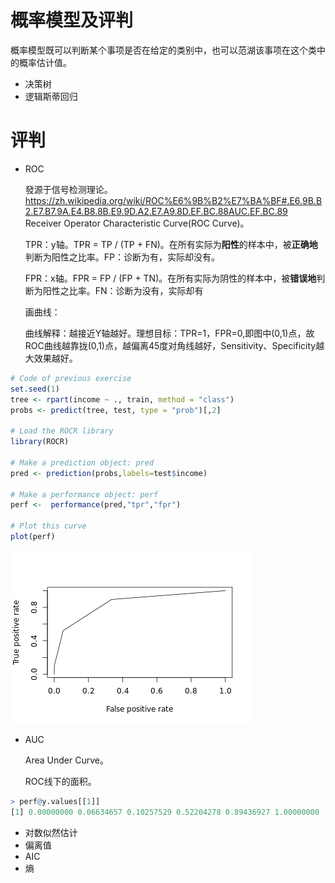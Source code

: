 # 概率模型及评判

概率模型既可以判断某个事项是否在给定的类别中，也可以范湖该事项在这个类中的概率估计值。

- 决策树
- 逻辑斯蒂回归

# 评判

- ROC
  
  發源于信号检测理论。https://zh.wikipedia.org/wiki/ROC%E6%9B%B2%E7%BA%BF#.E6.9B.B2.E7.B7.9A.E4.B8.8B.E9.9D.A2.E7.A9.8D.EF.BC.88AUC.EF.BC.89
  Receiver Operator Characteristic Curve(ROC Curve)。
  
  TPR：y轴。TPR = TP / (TP + FN)。在所有实际为**阳性**的样本中，被**正确地**判断为阳性之比率。FP：诊断为有，实际却没有。
  
  FPR：x轴。FPR = FP / (FP + TN)。在所有实际为阴性的样本中，被**错误地**判断为阳性之比率。FN：诊断为没有，实际却有
  
  画曲线：
  
  曲线解释：越接近Y轴越好。理想目标：TPR=1，FPR=0,即图中(0,1)点，故ROC曲线越靠拢(0,1)点，越偏离45度对角线越好，Sensitivity、Specificity越大效果越好。
  
```r
# Code of previous exercise
set.seed(1)
tree <- rpart(income ~ ., train, method = "class")
probs <- predict(tree, test, type = "prob")[,2]

# Load the ROCR library
library(ROCR)

# Make a prediction object: pred
pred <- prediction(probs,labels=test$income)

# Make a performance object: perf
perf <-  performance(pred,"tpr","fpr")

# Plot this curve
plot(perf)
```
![](/assets/Roc.png)

- AUC
  
  Area Under Curve。
  
  ROC线下的面积。
  
```r
> perf@y.values[[1]]
[1] 0.00000000 0.06634657 0.10257529 0.52204278 0.89436927 1.00000000
```
- 对数似然估计
- 偏离值
- AIC
- 熵
